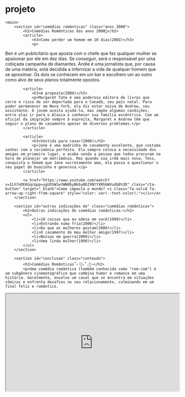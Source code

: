 # projeto
<!-- código omitido -->

    <main>
        <section id="comédias românticas" class="anos 2000">
            <h2>Comédias Romênticas dos anos 2000💋</h2>
            <article>
                <h3>Como perder um homem em 10 dias(2003)</h3>
                <p>
Ben é um publicitário que aposta com o chefe que faz qualquer mulher se apaixonar por ele em dez dias. Se conseguir, será o responsável por uma cobiçada campanha de diamantes. Andie é uma jornalista que, por causa de uma matéria, está decidida a infernizar a vida de qualquer homem que se aproximar. Os dois se conhecem em um bar e escolhem um ao outro como alvo de seus planos totalmente opostos.</p>
            </article>

            <article>
                <h3>A proposta(2009)</h3>
                <p>Margaret Tate é uma poderosa editora de livros que corre o risco de ser deportada para o Canadá, seu país natal. Para poder permanecer em Nova York, ela diz estar noiva de Andrew, seu assistente. O jovem aceita ajudá-la, mas impõe algumas condições, entre elas ir para o Alasca e conhecer sua família excêntrica. Com um oficial da imigração sempre à espreita, Margaret e Andrew têm que seguir o plano de casamento apesar de diversos problemas.</p>
            </article>

            <article>
                <h3>Vestida para casar(2008)</h3>
                <p>Jane é uma madrinha de casamento excelente, que costuma sonhar com a cerimônia perfeita. Ela sempre coloca a necessidade dos amigos em primeiro lugar, e acaba sendo a pessoa que todos procuram na hora de planejar um matrimônio. Mas quando sua irmã mais nova, Tess, conquista o homem que Jane secretamente ama, ela passa a questionar o seu papel de boazinha e generosa.</p>
            </article>

            <a href="https://www.youtube.com/watch?v=ILh7nDEKGqc&pp=ygUXSW1wYWN0byBkbyBEZXNtYXRhbWVudG8%3D" class="cta-button" target="_blank">Como impacta o mundo? <i class="fa-solid fa-arrow-up-right-from-square" style="color: var(--text-color);"></i></a>
        </section>

        <section id="outras indicações de" class="comédias românticas">
            <h2>Outras indicações de comédias românticas:</h2>
            <ul>
                <li>10 coisas que eu odeio em você(1999)</li>
                <li>Entrando numa fria(2000)</li>
                <li>Do que as mulheres gostam(2000)</li>
                <li>O casamento do meu melhor amigo(1997)</li>
                <li>Noivas em guerra(2009)</li>
                <li>Uma linda mulher(1990)</li>
            </ul>
        </section>

        <section id="conclusao" class="conteudo">
            <h2>Comédias Românticas˚˖𓍢🌷✧˚.🎀⋆</h2>
            <p>Uma comédia romântica (também conhecida como "rom-com") é um subgênero cinematográfico que combina humor e romance em uma história. Geralmente, envolve um casal que se encontra em situações cômicas e enfrenta desafios no seu relacionamento, culminando em um final feliz e romântico. 
</p>
            <iframe width="560" height="315" src="https://youtu.be/3IDeifYOCvM?si=eMG9mvpIo_pifq0b">
        </section>

    </main>

    <footer>
        <a href="https://www.linkedin.com/in/femascheti" class="cta-footer"></a>
        <p>2025 | @snts.alicia</p>
    </footer>
</body>
</html>
